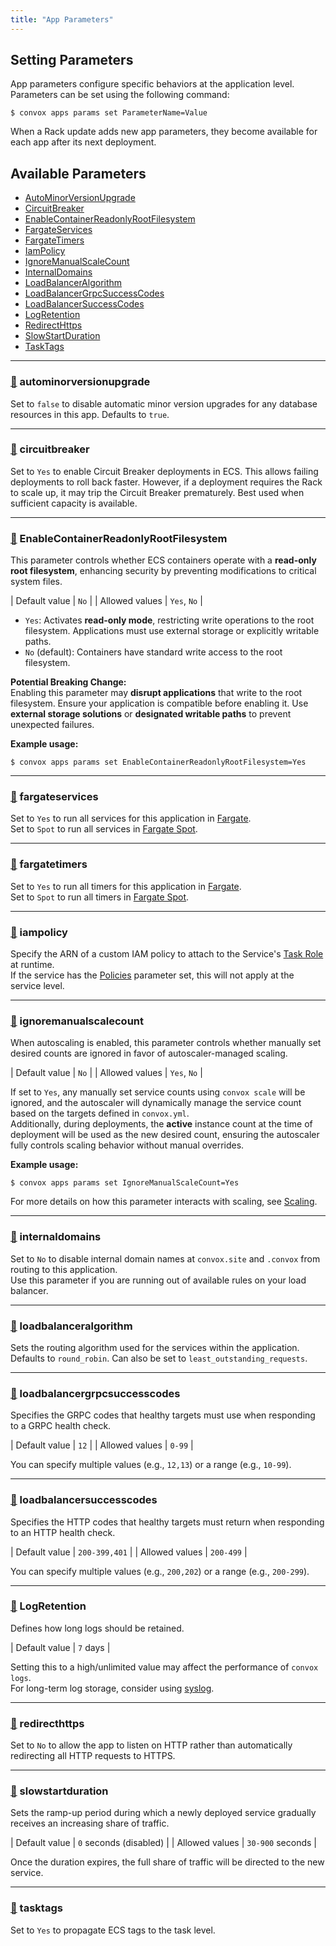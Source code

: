 ```yaml
---
title: "App Parameters"
---
```


## Setting Parameters

App parameters configure specific behaviors at the application level. Parameters can be set using the following command:

```
$ convox apps params set ParameterName=Value
```

<div class="block-callout block-show-callout type-info" markdown="1">
  When a Rack update adds new app parameters, they become available for each app after its next deployment.
</div>

## Available Parameters

- [AutoMinorVersionUpgrade](#autominorversionupgrade)
- [CircuitBreaker](#circuitbreaker)
- [EnableContainerReadonlyRootFilesystem](#enablecontainerreadonlyrootfilesystem)
- [FargateServices](#fargateservices)
- [FargateTimers](#fargatetimers)
- [IamPolicy](#iampolicy)
- [IgnoreManualScaleCount](#ignoremanualscalecount)
- [InternalDomains](#internaldomains)
- [LoadBalancerAlgorithm](#loadbalanceralgorithm)
- [LoadBalancerGrpcSuccessCodes](#loadbalancergrpcsuccesscodes)
- [LoadBalancerSuccessCodes](#loadbalancersuccesscodes)
- [LogRetention](#logretention)
- [RedirectHttps](#redirecthttps)
- [SlowStartDuration](#slowstartduration)
- [TaskTags](#tasktags)

---

### <a href="#autominorversionupgrade" title="Copy link" onclick="navigator.clipboard.writeText(location.origin + location.pathname + '#autominorversionupgrade'); return false;">🔗</a> autominorversionupgrade <a name="autominorversionupgrade"></a>

Set to `false` to disable automatic minor version upgrades for any database resources in this app. Defaults to `true`.

---

### <a href="#circuitbreaker" title="Copy link" onclick="navigator.clipboard.writeText(location.origin + location.pathname + '#circuitbreaker'); return false;">🔗</a> circuitbreaker <a name="circuitbreaker"></a>

Set to `Yes` to enable Circuit Breaker deployments in ECS. This allows failing deployments to roll back faster. However, if a deployment requires the Rack to scale up, it may trip the Circuit Breaker prematurely. Best used when sufficient capacity is available.

---

### <a href="#enablecontainerreadonlyrootfilesystem" title="Copy link" onclick="navigator.clipboard.writeText(location.origin + location.pathname + '#enablecontainerreadonlyrootfilesystem'); return false;">🔗</a> EnableContainerReadonlyRootFilesystem <a name="enablecontainerreadonlyrootfilesystem"></a>

This parameter controls whether ECS containers operate with a **read-only root filesystem**, enhancing security by preventing modifications to critical system files.

| Default value  | `No` |
| Allowed values | `Yes`, `No` |

- `Yes`: Activates **read-only mode**, restricting write operations to the root filesystem. Applications must use external storage or explicitly writable paths.
- `No` (default): Containers have standard write access to the root filesystem.

**Potential Breaking Change:**  
Enabling this parameter may **disrupt applications** that write to the root filesystem. Ensure your application is compatible before enabling it. Use **external storage solutions** or **designated writable paths** to prevent unexpected failures.

**Example usage:**
```
$ convox apps params set EnableContainerReadonlyRootFilesystem=Yes
```

---

### <a href="#fargateservices" title="Copy link" onclick="navigator.clipboard.writeText(location.origin + location.pathname + '#fargateservices'); return false;">🔗</a> fargateservices <a name="fargateservices"></a>

Set to `Yes` to run all services for this application in [Fargate](https://aws.amazon.com/fargate/).  
Set to `Spot` to run all services in [Fargate Spot](https://aws.amazon.com/blogs/aws/aws-fargate-spot-now-generally-available/).

---

### <a href="#fargatetimers" title="Copy link" onclick="navigator.clipboard.writeText(location.origin + location.pathname + '#fargatetimers'); return false;">🔗</a> fargatetimers <a name="fargatetimers"></a>

Set to `Yes` to run all timers for this application in [Fargate](https://aws.amazon.com/fargate/).  
Set to `Spot` to run all timers in [Fargate Spot](https://aws.amazon.com/blogs/aws/aws-fargate-spot-now-generally-available/).

---

### <a href="#iampolicy" title="Copy link" onclick="navigator.clipboard.writeText(location.origin + location.pathname + '#iampolicy'); return false;">🔗</a> iampolicy <a name="iampolicy"></a>

Specify the ARN of a custom IAM policy to attach to the Service's [Task Role](https://docs.aws.amazon.com/AmazonECS/latest/developerguide/task-iam-roles.html) at runtime.  
If the service has the [Policies](/application/services) parameter set, this will not apply at the service level.

---

### <a href="#ignoremanualscalecount" title="Copy link" onclick="navigator.clipboard.writeText(location.origin + location.pathname + '#ignoremanualscalecount'); return false;">🔗</a> ignoremanualscalecount <a name="ignoremanualscalecount"></a>

When autoscaling is enabled, this parameter controls whether manually set desired counts are ignored in favor of autoscaler-managed scaling.

| Default value  | `No` |
| Allowed values | `Yes`, `No` |

If set to `Yes`, any manually set service counts using `convox scale` will be ignored, and the autoscaler will dynamically manage the service count based on the targets defined in `convox.yml`.  
Additionally, during deployments, the **active** instance count at the time of deployment will be used as the new desired count, ensuring the autoscaler fully controls scaling behavior without manual overrides.

**Example usage:**
```
$ convox apps params set IgnoreManualScaleCount=Yes
```

For more details on how this parameter interacts with scaling, see [Scaling](/deployment/scaling).

---

### <a href="#internaldomains" title="Copy link" onclick="navigator.clipboard.writeText(location.origin + location.pathname + '#internaldomains'); return false;">🔗</a> internaldomains <a name="internaldomains"></a>

Set to `No` to disable internal domain names at `convox.site` and `.convox` from routing to this application.  
Use this parameter if you are running out of available rules on your load balancer.

---

### <a href="#loadbalanceralgorithm" title="Copy link" onclick="navigator.clipboard.writeText(location.origin + location.pathname + '#loadbalanceralgorithm'); return false;">🔗</a> loadbalanceralgorithm <a name="loadbalanceralgorithm"></a>

Sets the routing algorithm used for the services within the application.  
Defaults to `round_robin`. Can also be set to `least_outstanding_requests`.

---

### <a href="#loadbalancergrpcsuccesscodes" title="Copy link" onclick="navigator.clipboard.writeText(location.origin + location.pathname + '#loadbalancergrpcsuccesscodes'); return false;">🔗</a> loadbalancergrpcsuccesscodes <a name="loadbalancergrpcsuccesscodes"></a>

Specifies the GRPC codes that healthy targets must use when responding to a GRPC health check.

| Default value  | `12` |
| Allowed values | `0-99` |

You can specify multiple values (e.g., `12,13`) or a range (e.g., `10-99`).

---

### <a href="#loadbalancersuccesscodes" title="Copy link" onclick="navigator.clipboard.writeText(location.origin + location.pathname + '#loadbalancersuccesscodes'); return false;">🔗</a> loadbalancersuccesscodes <a name="loadbalancersuccesscodes"></a>

Specifies the HTTP codes that healthy targets must return when responding to an HTTP health check.

| Default value  | `200-399,401` |
| Allowed values | `200-499` |

You can specify multiple values (e.g., `200,202`) or a range (e.g., `200-299`).

---

### <a href="#logretention" title="Copy link" onclick="navigator.clipboard.writeText(location.origin + location.pathname + '#logretention'); return false;">🔗</a> LogRetention <a name="logretention"></a>

Defines how long logs should be retained.

| Default value  | `7` days |

Setting this to a high/unlimited value may affect the performance of `convox logs`.  
For long-term log storage, consider using [syslog](/deployment/syslogs).

---

### <a href="#redirecthttps" title="Copy link" onclick="navigator.clipboard.writeText(location.origin + location.pathname + '#redirecthttps'); return false;">🔗</a> redirecthttps <a name="redirecthttps"></a>

Set to `No` to allow the app to listen on HTTP rather than automatically redirecting all HTTP requests to HTTPS.

---

### <a href="#slowstartduration" title="Copy link" onclick="navigator.clipboard.writeText(location.origin + location.pathname + '#slowstartduration'); return false;">🔗</a> slowstartduration <a name="slowstartduration"></a>

Sets the ramp-up period during which a newly deployed service gradually receives an increasing share of traffic.

| Default value  | `0` seconds (disabled) |
| Allowed values | `30-900` seconds |

Once the duration expires, the full share of traffic will be directed to the new service.

---

### <a href="#tasktags" title="Copy link" onclick="navigator.clipboard.writeText(location.origin + location.pathname + '#tasktags'); return false;">🔗</a> tasktags <a name="tasktags"></a>

Set to `Yes` to propagate ECS tags to the task level.
